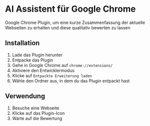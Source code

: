 # AI Assistent für Google Chrome

Google Chrome Plugin, um eine kurze Zusammenfassung der aktuelle Webseiten zu erhalten und diese qualitativ bewerten zu lassen

## Installation

1. Lade das Plugin herunter
2. Entpacke das Plugin
3. Gehe in Google Chrome auf `chrome://extensions/`
4. Aktiviere den Entwicklermodus
5. Klicke auf `Entpackte Erweiterung laden`
6. Wähle den Ordner aus, in dem du das Plugin entpackt hast

## Verwendung

1. Besuche eine Webseite
2. Klicke auf das Plugin-Icon
3. Warte auf die Bewertung

